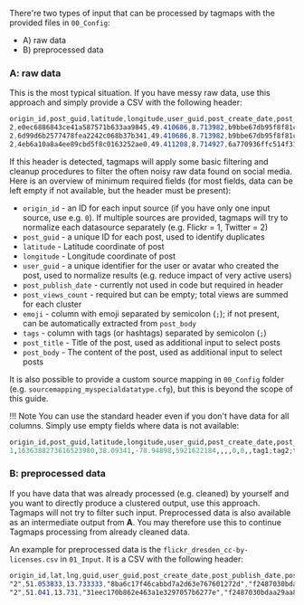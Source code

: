 There're two types of input that can be processed by tagmaps with the provided files in `00_Config`:

* A) raw data
* B) preprocessed data

### A: raw data

This is the most typical situation. If you have messy raw data, use this approach and simply provide a CSV with the following header:

```CSS
origin_id,post_guid,latitude,longitude,user_guid,post_create_date,post_publish_date,post_thumbnail_url,post_views_count,post_like_count,post_url,tags,emoji,post_title,post_body,post_geoaccuracy,post_comment_count,post_type,post_filter,place_guid,place_name
2,e0ec6886843ce41a587571b633aa9845,49.410686,8.713982,b9bbe67db95f8f81c5f91c338ed0ae24,2016-07-09 08:57:03,2016-10-17 16:21:10,,8,,,heidelberg;deutschland;alemania,"",Heidelberg,,latlng,,,,,
2,6d99d6b2577478fea2242c068b37b341,49.410686,8.713982,b9bbe67db95f8f81c5f91c338ed0ae24,2016-07-09 09:10:41,2016-10-17 16:21:12,,7,,,heidelberg;deutschland;alemania,"",Heidelberg,,latlng,,,,,
2,4eb6a10a8a4ee89cbd5f8c0163252ae0,49.411208,8.714927,6a770936ffc514f317a1572c940acd2e,2012-04-21 12:09:07,2012-05-14 16:27:29,,87,,,germany;heidelberg;2012;friendlyflickr,"",DSC_3734.JPG,,latlng,,,,,
```

If this header is detected, tagmaps will apply some basic filtering and cleanup procedures to filter the often noisy raw data found on social media. Here is an overview of minimum required fields (for most fields, data can be left empty if not available, but the header must be present):

* `origin_id` - an ID for each input source (if you have only one input source, use e.g. `0`). If multiple sources are provided, tagmaps will try to normalize each datasource separately (e.g. Flickr = 1, Twitter = 2)
* `post_guid` - a unique ID for each post, used to identify duplicates
* `latitude` - Latitude coordinate of post
* `longitude` - Longitude coordinate of post
* `user_guid` - a unique identifier for the user or avatar who created the post, used to normalize results (e.g. reduce impact of very active users)
* `post_publish_date` - currently not used in code but required in header
* `post_views_count` - required but can be empty; total views are summed for each cluster
* `emoji` - column with emoji separated by semicolon (`;`); if not present, can be automatically extracted from `post_body`
* `tags` - column with tags (or hashtags) separated by semicolon (`;`)
* `post_title` - Title of the post, used as additional input to select posts
* `post_body` - The content of the post, used as additional input to select posts

It is also possible to provide a custom source mapping in `00_Config` folder (e.g. `sourcemapping_myspecialdatatype.cfg`), but this is beyond the scope of this guide.

!!! Note
    You can use the standard header even if you don't have data for all columns. Simply use empty fields where data is not available:

```python
origin_id,post_guid,latitude,longitude,user_guid,post_create_date,post_publish_date,post_thumbnail_url,post_views_count,post_like_count,post_url,tags,emoji,post_title,post_body,post_geoaccuracy,post_comment_count,post_type,post_filter,place_guid,place_name,place_post_count,city_guid,country_guid
1,1636388273616523980,38.09341,-78.94898,5921622184,,,,0,0,,tag1;tag2;tag3,,,,,0,,,,,,,

```



### B: preprocessed data

If you have data that was already processed (e.g. cleaned) by yourself and you want to directly produce a clustered output, use this approach. Tagmaps will not try to filter such input. Preprocessed data is also available as an intermediate output from **A**. You may therefore use this to continue Tagmaps processing from already cleaned data.

An example for preprocessed data is the `flickr_dresden_cc-by-licenses.csv` in `01_Input`. It is a CSV with the following header:

```CSS
origin_id,lat,lng,guid,user_guid,post_create_date,post_publish_date,post_body,hashtags,emoji,post_views_count,post_like_count,loc_id,loc_name
"2",51.053833,13.733333,"8ba6c17f46cabbd7a2d63e767601272d","f2487030bdaa29aa85138cac1f354826","2010-05-07","2010-05-23","","water;dresden;germany","",58,0,"51.053833:13.733333",""
"2",51.041,13.731,"31eec170b862e463a1e3297057b6277e","f2487030bdaa29aa85138cac1f354826","2010-05-06","2010-05-15","","germany;dresden;transport","",78,0,"51.041:13.731",""
```